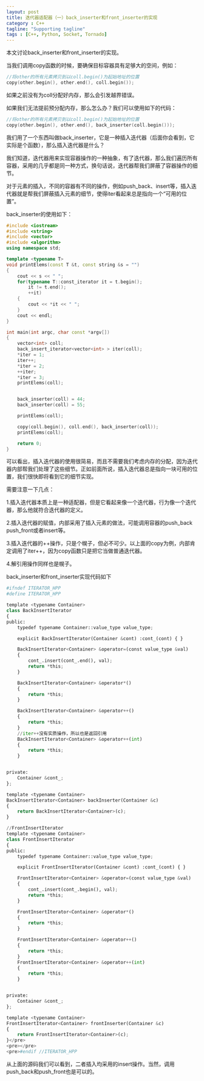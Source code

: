 ```yaml
---
layout: post
title: 迭代器适配器（一）back_inserter和front_inserter的实现
category : C++
tagline: "Supporting tagline"
tags : [C++, Python, Socket, Tornado]
---
```

本文讨论back_inserter和front_inserter的实现。

当我们调用copy函数的时候，要确保目标容器具有足够大的空间，例如：



```C++
//将other的所有元素拷贝到以coll.begin()为起始地址的位置
copy(other.begin(), other.end(), coll.begin());
```
		
如果之前没有为coll分配好内存，那么会引发越界错误。

如果我们无法提前预分配内存，那么怎么办？我们可以使用如下的代码：



```C++
//将other的所有元素拷贝到以coll.begin()为起始地址的位置
copy(other.begin(), other.end(), back_inserter(coll.begin()));
```
		
我们用了一个东西叫做back_inserter，它是一种插入迭代器（后面你会看到，它实际是个函数），那么插入迭代器是什么？

我们知道，迭代器用来实现容器操作的一种抽象，有了迭代器，那么我们遍历所有容器，采用的几乎都是同一种方式，换句话说，迭代器帮我们屏蔽了容器操作的细节。

对于元素的插入，不同的容器有不同的操作，例如push_back、insert等，插入迭代器就是帮我们屏蔽插入元素的细节，使得iter看起来总是指向一个&ldquo;可用的位置&rdquo;。

back_inserter的使用如下：



```C++
#include <iostream>
#include <string>
#include <vector>
#include <algorithm>
using namespace std;

template <typename T>
void printElems(const T &t, const string &s = "")
{
    cout << s << " ";
    for(typename T::const_iterator it = t.begin();
        it != t.end();
        ++it)
    {
        cout << *it << " ";
    }
    cout << endl;
}

int main(int argc, char const *argv[])
{
    vector<int> coll;
    back_insert_iterator<vector<int> > iter(coll);
    *iter = 1;
    iter++;
    *iter = 2;
    ++iter;
    *iter = 3;
    printElems(coll);


    back_inserter(coll) = 44;
    back_inserter(coll) = 55;

    printElems(coll);

    copy(coll.begin(), coll.end(), back_inserter(coll));
    printElems(coll);

    return 0;
}
```
		
可以看出，插入迭代器的使用很简易，而且不需要我们考虑内存的分配，因为迭代器内部帮我们处理了这些细节。正如前面所说，插入迭代器总是指向一块可用的位置，我们很快即将看到它的细节实现。

需要注意一下几点：


1.插入迭代器本质上是一种适配器，但是它看起来像一个迭代器，行为像一个迭代器，那么他就符合迭代器的定义。

2.插入迭代器的赋值，内部采用了插入元素的做法，可能调用容器的push_back push_front或者insert等。

3.插入迭代器的++操作，只是个幌子，但必不可少。以上面的copy为例，内部肯定调用了iter++，因为copy函数只是把它当做普通迭代器。

4.解引用操作同样也是幌子。


back_inserter和front_inserter实现代码如下



```Python
#ifndef ITERATOR_HPP
#define ITERATOR_HPP

template <typename Container>
class BackInsertIterator
{
public:
    typedef typename Container::value_type value_type;

    explicit BackInsertIterator(Container &cont) :cont_(cont) { }

    BackInsertIterator<Container> &operator=(const value_type &val)
    {
        cont_.insert(cont_.end(), val);
        return *this;
    }

    BackInsertIterator<Container> &operator*()
    {
        return *this;
    }

    BackInsertIterator<Container> &operator++()
    {
        return *this;
    }
    //iter++没有实质操作，所以也是返回引用
    BackInsertIterator<Container> &operator++(int)
    {
        return *this;
    }


private:
    Container &cont_;
};

template <typename Container>
BackInsertIterator<Container> backInserter(Container &c)
{
    return BackInsertIterator<Container>(c);
}

//FrontInsertIterator
template <typename Container>
class FrontInsertIterator
{
public:
    typedef typename Container::value_type value_type;

    explicit FrontInsertIterator(Container &cont) :cont_(cont) { }

    FrontInsertIterator<Container> &operator=(const value_type &val)
    {
        cont_.insert(cont_.begin(), val);
        return *this;
    }

    FrontInsertIterator<Container> &operator*()
    {
        return *this;
    }

    FrontInsertIterator<Container> &operator++()
    {
        return *this;
    }
    FrontInsertIterator<Container> &operator++(int)
    {
        return *this;
    }


private:
    Container &cont_;
};

template <typename Container>
FrontInsertIterator<Container> frontInserter(Container &c)
{
    return FrontInsertIterator<Container>(c);
}</pre>
<pre></pre>
<pre>#endif //ITERATOR_HPP
```
		
 

从上面的源码我们可以看到，二者插入均采用的insert操作。当然，调用push_back和push_front也是可以的。

			